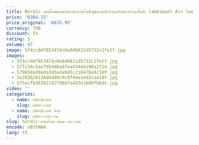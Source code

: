 ```yaml
---
title: Nordic ออนไลน์คนดังห้องนั่งเล่นโซฟาคู่ขนาดเล็กร้านเสริมสวยร้านเสื้อผ้า lambswool Arc โซฟา
price: '6304.15'
price_original: '6635.95'
currency: THB
discount: 5%
rating: 5
volume: 97
image: Sf4cc047853474c0e8d0421d5732c2fe2t.jpg
images:
  - Sf4cc047853474c0e8d0421d5732c2fe2t.jpg
  - S7fc50c5ee795486e87ea434eb190a2f2o.jpg
  - S79658ad8eda34badab45c21847ba9c34P.jpg
  - Sa283b28134d4440c9c0f4ee1ed2caa18Y.jpg
  - S75ecfbd6292142f080fa493e1609fb6dv.jpg
video: ''
categories:
  - name: เฟอร์นิเจอร์
    slug: เฟอร-เจอร
  - name: เฟอร์นิเจอร์ บ้าน
    slug: เฟอร-เจอร-าน
slug: nordic-ออนไลน-คนด-งห-องน
encode: oB3tWAA
lang: th
---
```

  